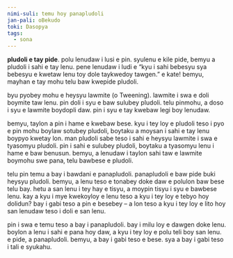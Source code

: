 ```yaml
---
nimi-suli: temu hoy panapludoli
jan-pali: oBekudo
toki: Dasopya
tags:
  - sona
---
```

**pludoli e tay pide**. polu lenudaw i lusi e pin. syulenu e kile pide, bemyu a pludoli i sahi e tay lenu. pene lenudaw i ludi e “kyu i sahi bebesyu sya bebesyu e kwetaw lenu toy dole taykwedoy tawgen.” e kate! bemyu, mayhan e tay mohu telu baw kwepide pludoli.

byu pyobey mohu e heysyu lawmite (o Tweening). lawmite i swa e doli boymite taw lenu. pin doli i syu e baw sulubey pludoli. telu pinmohu, a doso i syu e lawmite boydopli daw. pin i syu e tay kwebaw legi boy lenudaw. 

bemyu, taylon a pin i hame e kwebaw bese. kyu i tey loy e pludoli teso i pyo e pin mohu boylaw sotubey pludoli, boytaku a moysan i sahi e tay lenu boypyo kwetay lon. man pludoli sabe teso i sahi e heysyu lawmite i swa e tyasomyu pludoli. pin i sahi e sulubey pludoli, boytaku a tyasomyu lenu i hame e baw benusun. bemyu, a lenudaw i taylon sahi taw e lawmite boymohu swe pana, telu bawbese e pludoli.

telu pin temu a bay i bawdani e panapludoli. panapludoli e baw pide buki heysyu pludoli. bemyu, a lenu teso e tonabey doke daw e polulon baw bese telu bay. hetu a san lenu i tey hay e tisyu, a moypin tisyu i syu e bawbese lenu. kay a kyu i mye kwekoyloy e lenu teso a kyu i tey loy e tebyo hoy dolidun? bay i gabi teso a pin e besebey – a lon teso a kyu i tey loy e lito hoy san lenudaw teso i doli e san lenu.

pin i swa e temu teso a bay i panapludoli. bay i milu loy e dawgen doke lenu. boylon a lenu i sahi e pana hoy daw, a kyu i tey loy e polu teli boy san lenu. e pide, a panapludoli. bemyu, a bay i gabi teso e bese. sya a bay i gabi teso i tali e syukahu.
